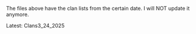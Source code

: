 The files above have the clan lists from the certain date.
I will NOT update it anymore.

Latest: Clans3_24_2025
